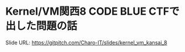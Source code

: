 # Kernel/VM関西8 CODE BLUE CTFで出した問題の話

Slide URL: https://gitpitch.com/Charo-IT/slides/kernel_vm_kansai_8
